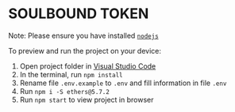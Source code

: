 
  # SOULBOUND TOKEN

  Note: Please ensure you have installed <code><a href="https://nodejs.org/en/download/">nodejs</a></code>

  To preview and run the project on your device:
  1) Open project folder in <a href="https://code.visualstudio.com/download">Visual Studio Code</a>
  2) In the terminal, run `npm install`
  3) Rename file `.env.example` to `.env` and fill information in file `.env`
  4) Run `npm i -S ethers@5.7.2`
  5) Run `npm start` to view project in browser
  